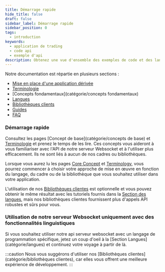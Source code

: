 ```yaml
---
title: Démarrage rapide
hide_title: false
draft: false
sidebar_label: Démarrage rapide
sidebar_position: 0
tags:
  - introduction
keywords:
  - application de trading
  - code api
  - exemple d'api
description: Obtenez une vue d'ensemble des exemples de code et des langages disponibles pour l'API Deriv, et apprenez comment l'utiliser pour créer votre application de trading.
---
```


Notre documentation est répartie en plusieurs sections :

- [Mise en place d'une application dérivée](/docs/setting-up-a-deriv-application.md)
- [Terminologie](catégorie/terminologie)
- [Concepts fondamentaux](catégorie/concepts fondamentaux)
- [Langues](catégorie/langues)
- [Bibliothèques clients](catégorie/bibliothèques-clients)
- [Guides](catégorie/guides)
- [FAQ](catégorie/faq)

### Démarrage rapide

Consultez les pages [Concept de base](catégorie/concepts de base) et [Terminologie](catégorie/terminologie) et prenez le temps de les lire. Ces concepts vous aideront à vous familiariser avec l'API de notre serveur Websocket et à l'utiliser plus efficacement. Ils ne sont liés à aucun de nos cadres ou bibliothèques.

Lorsque vous aurez lu les pages [Core Concept](catégorie/core-concepts) et [Terminology](catégorie/terminologie), vous pourrez commencer à choisir votre approche de mise en œuvre en fonction du langage, du cadre ou de la bibliothèque que vous souhaitez utiliser dans votre application.

L'utilisation de nos [Bibliothèques clientes](catégorie/bibliothèques-clients) est optionnelle et vous pouvez obtenir le même résultat avec les tutoriels fournis dans la [Section des langues](catégorie/langues), mais nos bibliothèques clientes fournissent plus d'appels API robustes et sûrs pour vous.

### Utilisation de notre serveur Websocket uniquement avec des fonctionnalités linguistiques

Si vous souhaitez utiliser notre api serveur websocket avec un langage de programmation spécifique, jetez un coup d'oeil à la [Section Langues] (catégorie/langues) et continuez votre voyage à partir de là.

:::caution
Nous vous suggérons d'utiliser nos [Bibliothèques clientes] (catégorie/bibliothèques clientes), car elles vous offrent une meilleure expérience de développement.
:::
